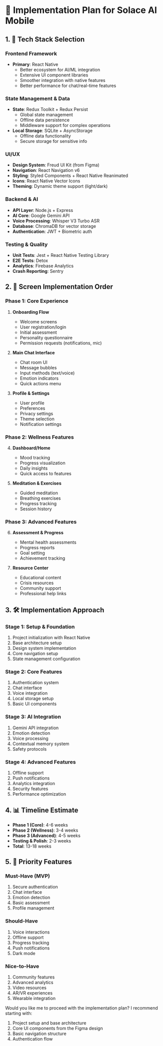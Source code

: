 # 📱 Implementation Plan for Solace AI Mobile

## 1. 🎯 Tech Stack Selection

### Frontend Framework
- **Primary**: React Native
  - Better ecosystem for AI/ML integration
  - Extensive UI component libraries
  - Smoother integration with native features
  - Better performance for chat/real-time features

### State Management & Data
- **State**: Redux Toolkit + Redux Persist
  - Global state management
  - Offline data persistence
  - Middleware support for complex operations
- **Local Storage**: SQLite + AsyncStorage
  - Offline data functionality
  - Secure storage for sensitive info

### UI/UX
- **Design System**: Freud UI Kit (from Figma)
- **Navigation**: React Navigation v6
- **Styling**: Styled Components + React Native Reanimated
- **Icons**: React Native Vector Icons
- **Theming**: Dynamic theme support (light/dark)

### Backend & AI
- **API Layer**: Node.js + Express
- **AI Core**: Google Gemini API
- **Voice Processing**: Whisper V3 Turbo ASR
- **Database**: ChromaDB for vector storage
- **Authentication**: JWT + Biometric auth

### Testing & Quality
- **Unit Tests**: Jest + React Native Testing Library
- **E2E Tests**: Detox
- **Analytics**: Firebase Analytics
- **Crash Reporting**: Sentry

## 2. 📱 Screen Implementation Order

### Phase 1: Core Experience
1. **Onboarding Flow**
   - Welcome screens
   - User registration/login
   - Initial assessment
   - Personality questionnaire
   - Permission requests (notifications, mic)

2. **Main Chat Interface**
   - Chat room UI
   - Message bubbles
   - Input methods (text/voice)
   - Emotion indicators
   - Quick actions menu

3. **Profile & Settings**
   - User profile
   - Preferences
   - Privacy settings
   - Theme selection
   - Notification settings

### Phase 2: Wellness Features
4. **Dashboard/Home**
   - Mood tracking
   - Progress visualization
   - Daily insights
   - Quick access to features

5. **Meditation & Exercises**
   - Guided meditation
   - Breathing exercises
   - Progress tracking
   - Session history

### Phase 3: Advanced Features
6. **Assessment & Progress**
   - Mental health assessments
   - Progress reports
   - Goal setting
   - Achievement tracking

7. **Resource Center**
   - Educational content
   - Crisis resources
   - Community support
   - Professional help links

## 3. 🛠️ Implementation Approach

### Stage 1: Setup & Foundation
1. Project initialization with React Native
2. Base architecture setup
3. Design system implementation
4. Core navigation setup
5. State management configuration

### Stage 2: Core Features
1. Authentication system
2. Chat interface
3. Voice integration
4. Local storage setup
5. Basic UI components

### Stage 3: AI Integration
1. Gemini API integration
2. Emotion detection
3. Voice processing
4. Contextual memory system
5. Safety protocols

### Stage 4: Advanced Features
1. Offline support
2. Push notifications
3. Analytics integration
4. Security features
5. Performance optimization

## 4. 📊 Timeline Estimate

- **Phase 1 (Core)**: 4-6 weeks
- **Phase 2 (Wellness)**: 3-4 weeks
- **Phase 3 (Advanced)**: 4-5 weeks
- **Testing & Polish**: 2-3 weeks
- **Total**: 13-18 weeks

## 5. 🎯 Priority Features

### Must-Have (MVP)
1. Secure authentication
2. Chat interface
3. Emotion detection
4. Basic assessment
5. Profile management

### Should-Have
1. Voice interactions
2. Offline support
3. Progress tracking
4. Push notifications
5. Dark mode

### Nice-to-Have
1. Community features
2. Advanced analytics
3. Video resources
4. AR/VR experiences
5. Wearable integration

Would you like me to proceed with the implementation plan? I recommend starting with:

1. Project setup and base architecture
2. Core UI components from the Figma design
3. Basic navigation structure
4. Authentication flow
